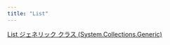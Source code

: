 ```yaml
---
title: "List"
---
```


[List ジェネリック クラス (System.Collections.Generic)](https://msdn.microsoft.com/ja-jp/library/6sh2ey19(v=vs.80).aspx)
